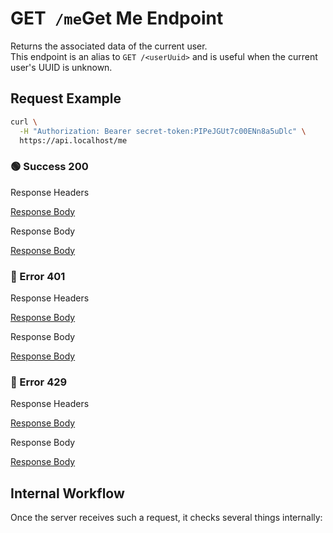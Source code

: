 # <span class="title-url"><span class="method-get">GET</span>` /me`</span><span class="title-human">Get Me Endpoint</span>

<!-- panels:start -->
<!-- div:left-panel -->

Returns the associated data of the current user.  
This endpoint is an alias to `GET /<userUuid>` and is useful when the
current user's UUID is unknown.

## Request Example

```bash
curl \
  -H "Authorization: Bearer secret-token:PIPeJGUt7c00ENn8a5uDlc" \
  https://api.localhost/me
```

<!-- tabs:start -->

### **🟢 Success 200**

<div class="code-title auto-refresh">Response Headers</div>

[Response Body](./get-me/200-response-header.txt ':include :type=code')

<div class="code-title auto-refresh">Response Body</div>

[Response Body](./get-me/200-response-body.json ':include :type=code')

### **🔴 Error 401**

<div class="code-title auto-refresh">Response Headers</div>

[Response Body](./get-me/401-response-header.txt ':include :type=code')

<div class="code-title auto-refresh">Response Body</div>

[Response Body](./get-me/401-response-body.json ':include :type=code problem+json')

### **🔴 Error 429**

<div class="code-title">Response Headers</div>

[Response Body](./get-me/429-response-header.txt ':include :type=code')

<div class="code-title">Response Body</div>

[Response Body](./get-me/429-response-body.json ':include :type=code problem+json')

<!-- tabs:end -->

<!-- div:right-panel -->

## Internal Workflow

Once the server receives such a request, it checks several things internally:

<div id="graph-container-1" class="graph-container" style="height:800px"></div>

<!-- panels:end -->

<script>
G6.registerEdge('polyline-edge', {
  draw(cfg, group) {
    const { startPoint, endPoint } = cfg;
    const hgap = Math.abs(endPoint.x - startPoint.x);

    const path = [
      ['M', startPoint.x, startPoint.y],
      [
        'C',
        startPoint.x + hgap / 4,
        startPoint.y,
        endPoint.x - hgap / 2,
        endPoint.y,
        endPoint.x,
        endPoint.y,
      ],
    ];
    const shape = group.addShape('path', {
      attrs: {
        stroke: '#AAB7C4',
        path,
      },
      name: 'path-shape',
    });
    const midPoint = {
      x: (startPoint.x + endPoint.x) / 2,
      y: (startPoint.y + endPoint.y) / 2,
    };
    const label = group.addShape('text', {
      attrs: {
        text: cfg.label + '###########',
        x: midPoint.x,
        y: midPoint.y,
        textAlign: 'center',
        textBaseline: 'middle',
        fill: '#000',
        fontSize: 14,
      },
      name: 'label-shape',
    });
    return shape;
  },
});
renderWorkflow(document.getElementById('graph-container-1'), {
  nodes: [
    { id: 'init', ...workflowStart, label: 'server receives GET-request' },
    { id: 'checkToken', ...workflowDecision, label: 'does request contain token?' },
    { id: 'noTokenAction', ...workflowStep, label: "use default anonymous\nuser for auth" },
    { id: 'checkTokenValidity', ...workflowDecision, label: 'is token valid?' },
    { id: 'checkRateLimit', ...workflowDecision, label: "does request exceed\nrate limit?" },
    { id: 'loadUserData', ...workflowStep, label: 'load user data' },
    { id: 'error401', ...workflowEndError, label: 'return 401' },
    { id: 'error429', ...workflowEndError, label: 'return 429' },
    { id: 'success200', ...workflowEndSuccess , label: "return 200"},
  ],
  edges: [
    { source: 'init', target: 'checkToken', label: '' },
    { source: 'checkToken', target: 'checkTokenValidity', label: 'yes' },
    { source: 'checkToken', target: 'noTokenAction', label: 'no' },
    { source: 'checkTokenValidity', target: 'checkRateLimit', label: 'yes' },
    { source: 'checkTokenValidity', target: 'error401', label: 'no' },
    { source: 'checkRateLimit', target: 'loadUserData', label: 'no' },
    { source: 'checkRateLimit', target: 'error429', label: 'yes' },
    { source: 'loadUserData', target: 'success200' },
    { source: 'noTokenAction', target: 'checkRateLimit', label: '' }
  ],
}, 'TB');
</script>
